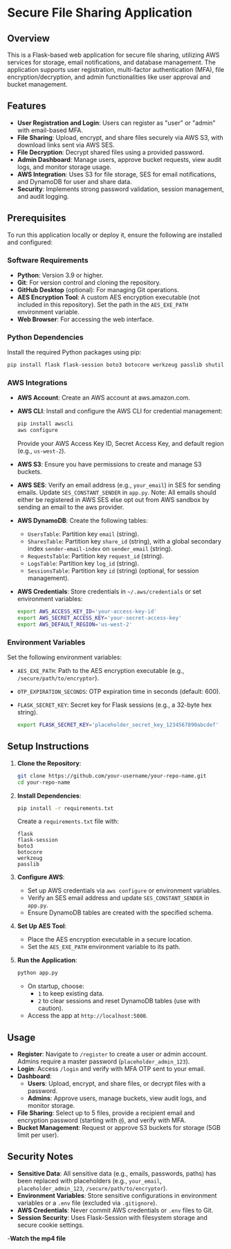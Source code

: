 # Secure File Sharing Application

## Overview

This is a Flask-based web application for secure file sharing, utilizing AWS services for storage, email notifications, and database management. The application supports user registration, multi-factor authentication (MFA), file encryption/decryption, and admin functionalities like user approval and bucket management.

## Features

- **User Registration and Login**: Users can register as "user" or "admin" with email-based MFA.
- **File Sharing**: Upload, encrypt, and share files securely via AWS S3, with download links sent via AWS SES.
- **File Decryption**: Decrypt shared files using a provided password.
- **Admin Dashboard**: Manage users, approve bucket requests, view audit logs, and monitor storage usage.
- **AWS Integration**: Uses S3 for file storage, SES for email notifications, and DynamoDB for user and share data.
- **Security**: Implements strong password validation, session management, and audit logging.

## Prerequisites

To run this application locally or deploy it, ensure the following are installed and configured:

### Software Requirements

- **Python**: Version 3.9 or higher.
- **Git**: For version control and cloning the repository.
- **GitHub Desktop** (optional): For managing Git operations.
- **AES Encryption Tool**: A custom AES encryption executable (not included in this repository). Set the path in the `AES_EXE_PATH` environment variable.
- **Web Browser**: For accessing the web interface.

### Python Dependencies

Install the required Python packages using pip:

```bash
pip install flask flask-session boto3 botocore werkzeug passlib shutil logging re secrets time tempfile zipfile datetime string random subprocess uuid os render_template request redirect url_for session send_file flash jsonify secure_filename pbkdf2_sha256 BytesIO
```

### AWS Integrations

- **AWS Account**: Create an AWS account at aws.amazon.com.
- **AWS CLI**: Install and configure the AWS CLI for credential management:

  ```bash
  pip install awscli
  aws configure
  ```
  Provide your AWS Access Key ID, Secret Access Key, and default region (e.g., `us-west-2`).
- **AWS S3**: Ensure you have permissions to create and manage S3 buckets.
- **AWS SES**: Verify an email address (e.g., `your_email`) in SES for sending emails. Update `SES_CONSTANT_SENDER` in `app.py`. Note: All emails should either be registered in AWS  SES else opt out from AWS sandbox by sending an email to the aws provider.
- **AWS DynamoDB**: Create the following tables:
  - `UsersTable`: Partition key `email` (string).
  - `SharesTable`: Partition key `share_id` (string), with a global secondary index `sender-email-index` on `sender_email` (string).
  - `RequestsTable`: Partition key `request_id` (string).
  - `LogsTable`: Partition key `log_id` (string).
  - `SessionsTable`: Partition key `id` (string) (optional, for session management).
- **AWS Credentials**: Store credentials in `~/.aws/credentials` or set environment variables:

  ```bash
  export AWS_ACCESS_KEY_ID='your-access-key-id'
  export AWS_SECRET_ACCESS_KEY='your-secret-access-key'
  export AWS_DEFAULT_REGION='us-west-2'
  ```

### Environment Variables

Set the following environment variables:

- `AES_EXE_PATH`: Path to the AES encryption executable (e.g., `/secure/path/to/encryptor`).
- `OTP_EXPIRATION_SECONDS`: OTP expiration time in seconds (default: 600).
- `FLASK_SECRET_KEY`: Secret key for Flask sessions (e.g., a 32-byte hex string).

  ```bash
  export FLASK_SECRET_KEY='placeholder_secret_key_1234567890abcdef'
  ```

## Setup Instructions

1. **Clone the Repository**:

   ```bash
   git clone https://github.com/your-username/your-repo-name.git
   cd your-repo-name
   ```

2. **Install Dependencies**:

   ```bash
   pip install -r requirements.txt
   ```

   Create a `requirements.txt` file with:

   ```
   flask
   flask-session
   boto3
   botocore
   werkzeug
   passlib
   ```

3. **Configure AWS**:

   - Set up AWS credentials via `aws configure` or environment variables.
   - Verify an SES email address and update `SES_CONSTANT_SENDER` in `app.py`.
   - Ensure DynamoDB tables are created with the specified schema.

4. **Set Up AES Tool**:

   - Place the AES encryption executable in a secure location.
   - Set the `AES_EXE_PATH` environment variable to its path.

5. **Run the Application**:

   ```bash
   python app.py
   ```

   - On startup, choose:
     - `1` to keep existing data.
     - `2` to clear sessions and reset DynamoDB tables (use with caution).
   - Access the app at `http://localhost:5000`.

## Usage

- **Register**: Navigate to `/register` to create a user or admin account. Admins require a master password (`placeholder_admin_123`).
- **Login**: Access `/login` and verify with MFA OTP sent to your email.
- **Dashboard**:
  - **Users**: Upload, encrypt, and share files, or decrypt files with a password.
  - **Admins**: Approve users, manage buckets, view audit logs, and monitor storage.
- **File Sharing**: Select up to 5 files, provide a recipient email and encryption password (starting with `@`), and verify with MFA.
- **Bucket Management**: Request or approve S3 buckets for storage (5GB limit per user).

## Security Notes

- **Sensitive Data**: All sensitive data (e.g., emails, passwords, paths) has been replaced with placeholders (e.g., `your_email`, `placeholder_admin_123`, `/secure/path/to/encryptor`).
- **Environment Variables**: Store sensitive configurations in environment variables or a `.env` file (excluded via `.gitignore`).
- **AWS Credentials**: Never commit AWS credentials or `.env` files to Git.
- **Session Security**: Uses Flask-Session with filesystem storage and secure cookie settings.

-**Watch the mp4 file**